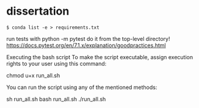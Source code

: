 # dissertation

`$ conda list -e > requirements.txt`

run tests with python -m pytest
do it from the top-level directory!
https://docs.pytest.org/en/7.1.x/explanation/goodpractices.html

Executing the bash script
To make the script executable, assign execution rights to your user using this command:

chmod u+x run_all.sh

You can run the script using any of the mentioned methods:

sh run_all.sh
bash run_all.sh
./run_all.sh